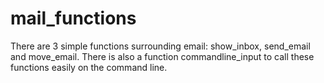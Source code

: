 # mail_functions
There are 3 simple functions surrounding email: show_inbox, send_email and move_email.
There is also a function commandline_input to call these functions easily on the command line.
